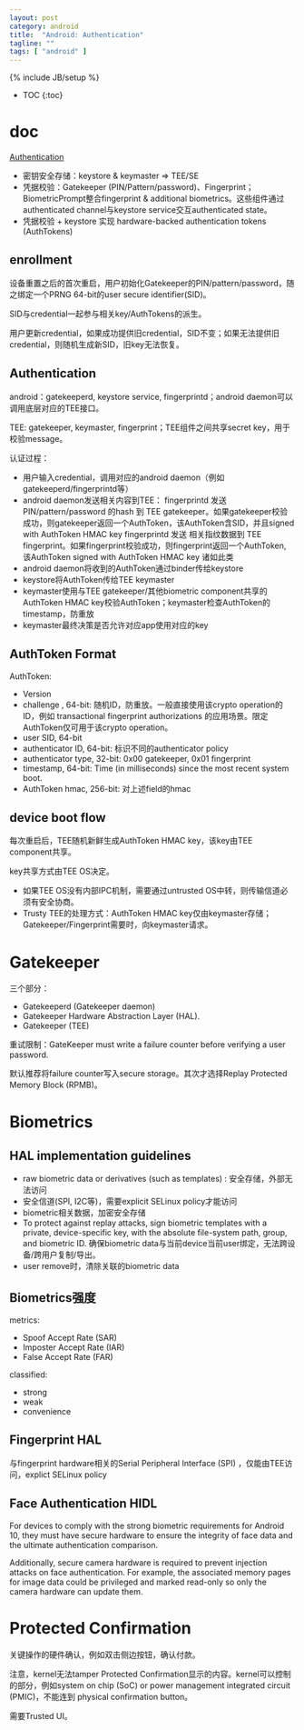 ```yaml
---
layout: post
category: android
title:  "Android: Authentication"
tagline: ""
tags: [ "android" ] 
---
```

{% include JB/setup %}

* TOC
{:toc}

# doc 

[Authentication](https://source.android.com/security/authentication)
- 密钥安全存储：keystore & keymaster => TEE/SE
- 凭据校验：Gatekeeper (PIN/Pattern/password)、Fingerprint；BiometricPrompt整合fingerprint & additional biometrics。这些组件通过authenticated channel与keystore service交互authenticated state。
- 凭据校验 + keystore 实现 hardware-backed authentication tokens (AuthTokens)

## enrollment

设备重置之后的首次重启，用户初始化Gatekeeper的PIN/pattern/password，随之绑定一个PRNG 64-bit的user secure identifier(SID)。

SID与credential一起参与相关key/AuthTokens的派生。

用户更新credential，如果成功提供旧credential，SID不变；如果无法提供旧credential，则随机生成新SID，旧key无法恢复。

## Authentication

android：gatekeeperd, keystore service, fingerprintd；android daemon可以调用底层对应的TEE接口。

TEE: gatekeeper, keymaster, fingerprint；TEE组件之间共享secret key，用于校验message。

认证过程：
- 用户输入credential，调用对应的android daemon（例如gatekeeperd/fingerprintd等）
- android daemon发送相关内容到TEE：
    fingerprintd 发送 PIN/pattern/password 的hash 到 TEE gatekeeper。如果gatekeeper校验成功，则gatekeeper返回一个AuthToken，该AuthToken含SID，并且signed with AuthToken HMAC key
    fingerprintd 发送 相关指纹数据到 TEE fingerprint。如果fingerprint校验成功，则fingerprint返回一个AuthToken, 该AuthToken signed with AuthToken HMAC key
    诸如此类
- android daemon将收到的AuthToken通过binder传给keystore
- keystore将AuthToken传给TEE keymaster
- keymaster使用与TEE gatekeeper/其他biometric component共享的AuthToken HMAC key校验AuthToken；keymaster检查AuthToken的timestamp，防重放
- keymaster最终决策是否允许对应app使用对应的key

## AuthToken Format

AuthToken:
- Version
- challenge , 64-bit: 随机ID，防重放。一般直接使用该crypto operation的ID，例如 transactional fingerprint authorizations 的应用场景。限定AuthToken仅可用于该crypto operation。
- user SID, 64-bit
- authenticator ID, 64-bit: 标识不同的authenticator policy
- authenticator type, 32-bit: 0x00 gatekeeper, 0x01 fingerprint
- timestamp, 64-bit: Time (in milliseconds) since the most recent system boot.
- AuthToken hmac, 256-bit: 对上述field的hmac

## device boot flow

每次重启后，TEE随机新鲜生成AuthToken HMAC key，该key由TEE component共享。

key共享方式由TEE OS决定。
- 如果TEE OS没有内部IPC机制，需要通过untrusted OS中转，则传输信道必须有安全协商。
- Trusty TEE的处理方式：AuthToken HMAC key仅由keymaster存储；Gatekeeper/Fingerprint需要时，向keymaster请求。

# Gatekeeper

三个部分：
- Gatekeeperd (Gatekeeper daemon)
- Gatekeeper Hardware Abstraction Layer (HAL).
- Gatekeeper (TEE)

重试限制：GateKeeper must write a failure counter before verifying a user password. 

默认推荐将failure counter写入secure storage。其次才选择Replay Protected Memory Block (RPMB)。

# Biometrics

## HAL implementation guidelines

- raw biometric data or derivatives (such as templates) : 安全存储，外部无法访问
- 安全信道(SPI, I2C等)，需要explicit SELinux policy才能访问
- biometric相关数据，加密安全存储
- To protect against replay attacks, sign biometric templates with a private, device-specific key, with the absolute file-system path, group, and biometric ID. 确保biometric data与当前device当前user绑定，无法跨设备/跨用户复制/导出。
- user remove时，清除关联的biometric data

## Biometrics强度

metrics:
- Spoof Accept Rate (SAR)
- Imposter Accept Rate (IAR)
- False Accept Rate (FAR)

classified:
- strong
- weak
- convenience

## Fingerprint HAL 

与fingerprint hardware相关的Serial Peripheral Interface (SPI) ，仅能由TEE访问，explict SELinux policy

## Face Authentication HIDL

For devices to comply with the strong biometric requirements for Android 10, they must have secure hardware to ensure the integrity of face data and the ultimate authentication comparison.

Additionally, secure camera hardware is required to prevent injection attacks on face authentication. For example, the associated memory pages for image data could be privileged and marked read-only so only the camera hardware can update them.

# Protected Confirmation

关键操作的硬件确认，例如双击侧边按钮，确认付款。

注意，kernel无法tamper Protected Confirmation显示的内容。kernel可以控制的部分，例如system on chip (SoC) or power management integrated circuit (PMIC)，不能连到 physical confirmation button。

需要Trusted UI。
